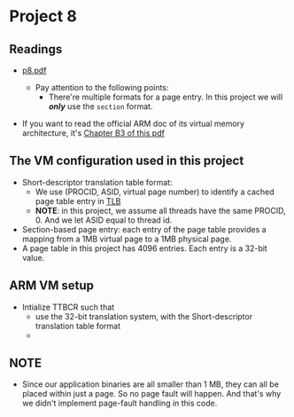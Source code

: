 # Project 8


## Readings
- [p8.pdf](https://github.com/sklaw/enee447project8_hw_template_Shuangqi_sessions/blob/master/p8.pdf)
  - Pay attention to the following points:
    - There're multiple formats for a page entry. In this project we will _**only**_ use the `section` format.
    
- If you want to read the official ARM doc of its virtual memory architecture, it's [Chapter B3 of this pdf](https://static.docs.arm.com/ddi0406/c/DDI0406C_C_arm_architecture_reference_manual.pdf)

## The VM configuration used in this project
- Short-descriptor translation table format:
  - We use (PROCID, ASID, virtual page number) to identify a cached page table entry in [TLB](https://en.wikipedia.org/wiki/Translation_lookaside_buffer)
  - **NOTE**: in this project, we assume all threads have the same PROCID, 0. And we let ASID equal to thread id. 
- Section-based page entry: each entry of the page table provides a mapping from a 1MB virtual page to a 1MB physical page.
- A page table in this project has 4096 entries. Each entry is a 32-bit value.

## ARM VM setup
- Intialize TTBCR such that
  - use the 32-bit translation system, with the Short-descriptor translation table format
  - 

## NOTE
- Since our application binaries are all smaller than 1 MB, they can all be placed within just a page. So no page fault will happen. And that's why we didn't implement page-fault handling in this code.

